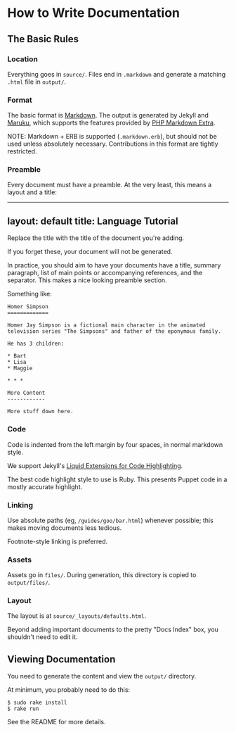 How to Write Documentation
==========================

The Basic Rules
---------------

### Location

Everything goes in `source/`.  Files end in `.markdown` and generate a
matching `.html` file in `output/`.

### Format

The basic format is [Markdown][1].  The output is generated by Jekyll and
[Maruku][2], which supports the features provided by [PHP Markdown Extra][3].

NOTE: Markdown + ERB is supported (`.markdown.erb`), but should not be
used unless absolutely necessary.  Contributions in this format are
tightly restricted.

### Preamble

Every document must have a preamble.  At the very least, this means a
layout and a title:

---
layout: default
title: Language Tutorial
---

Replace the title with the title of the document you're adding.

If you forget these, your document will not be generated.

In practice, you should aim to have your documents have a title,
summary paragraph, list of main points or accompanying references,
and the separator.  This makes a nice looking preamble section.

Something like:

    Homer Simpson
    =============

    Homer Jay Simpson is a fictional main character in the animated
    television series "The Simpsons" and father of the eponymous family.

    He has 3 children:

    * Bart
    * Lisa
    * Maggie

    * * *

    More Content
    ------------

    More stuff down here.

### Code

Code is indented from the left margin by four spaces, in normal
markdown style.

We support Jekyll's [Liquid Extensions for Code Highlighting][4].

The best code highlight style to use is Ruby. This presents Puppet
code in a mostly accurate highlight.

### Linking

Use absolute paths (eg, `/guides/goo/bar.html`) whenever possible;
this makes moving documents less tedious.

Footnote-style linking is preferred.

### Assets

Assets go in `files/`.  During generation, this directory is copied to
`output/files/`.

### Layout

The layout is at `source/_layouts/defaults.html`.

Beyond adding important documents to the pretty "Docs Index" box,
you shouldn't need to edit it.

Viewing Documentation
---------------------

You need to generate the content and view the `output/` directory.

At minimum, you probably need to do this:

    $ sudo rake install
    $ rake run

See the README for more details.

[1]: http://daringfireball.net/projects/markdown/
[2]: http://maruku.rubyforge.org/
[3]: http://michelf.com/projects/php-markdown/extra/
[4]: https://github.com/mojombo/jekyll/wiki/liquid-extensions
